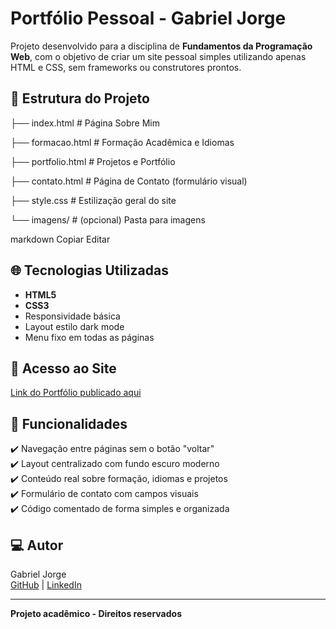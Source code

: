 # Portfólio Pessoal - Gabriel Jorge

Projeto desenvolvido para a disciplina de **Fundamentos da Programação Web**, com o objetivo de criar um site pessoal simples utilizando apenas HTML e CSS, sem frameworks ou construtores prontos.

## 📁 Estrutura do Projeto

├── index.html  # Página Sobre Mim

├── formacao.html  # Formação Acadêmica e Idiomas

├── portfolio.html  # Projetos e Portfólio

├── contato.html  # Página de Contato (formulário visual)

├── style.css  # Estilização geral do site

└── imagens/  # (opcional) Pasta para imagens

markdown
Copiar
Editar

## 🌐 Tecnologias Utilizadas

- **HTML5**  
- **CSS3**  
- Responsividade básica  
- Layout estilo dark mode  
- Menu fixo em todas as páginas  

## 🔗 Acesso ao Site

[Link do Portfólio publicado aqui](https://gabrielfj08.github.io/Trabalho_Faculdade/)


## 📄 Funcionalidades

✔️ Navegação entre páginas sem o botão "voltar"  
✔️ Layout centralizado com fundo escuro moderno  
✔️ Conteúdo real sobre formação, idiomas e projetos  
✔️ Formulário de contato com campos visuais  
✔️ Código comentado de forma simples e organizada  

## 💻 Autor

Gabriel Jorge  
[GitHub](https://github.com/gabrielfj08) | [LinkedIn](https://www.linkedin.com/in/gabriel-jorge08/)

---

**Projeto acadêmico - Direitos reservados**
